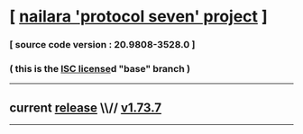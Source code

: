 
# [ [nailara 'protocol seven' project](http://nailara.network/) ]

### [ source code version : 20.9808-3528.0 ]

### ( this is the [ISC license](license)d "base" branch )
---
## current [release](https://github.com/taekiten/nailara/releases) \\\\// [v1.73.7](https://github.com/taekiten/nailara/releases/tag/v1.73.7)
---
